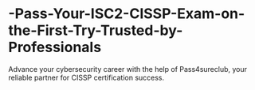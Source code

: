 # -Pass-Your-ISC2-CISSP-Exam-on-the-First-Try-Trusted-by-Professionals
 Advance your cybersecurity career with the help of Pass4sureclub, your reliable partner for CISSP certification success.
